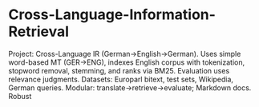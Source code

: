 # Cross-Language-Information-Retrieval
Project: Cross-Language IR (German→English→German). Uses simple word-based MT (GER→ENG), indexes English corpus with tokenization, stopword removal, stemming, and ranks via BM25. Evaluation uses relevance judgments. Datasets: Europarl bitext, test sets, Wikipedia, German queries. Modular: translate→retrieve→evaluate; Markdown docs. Robust
